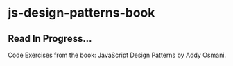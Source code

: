 # js-design-patterns-book

## Read In Progress...

Code Exercises from the book: JavaScript Design Patterns by Addy Osmani.
